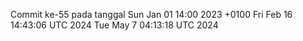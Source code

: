 Commit ke-55 pada tanggal Sun Jan 01 14:00 2023 +0100
Fri Feb 16 14:43:06 UTC 2024
Tue May  7 04:13:18 UTC 2024
